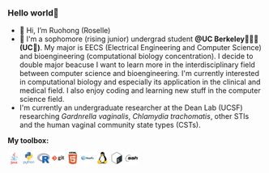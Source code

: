 ### Hello world👋

- 👋 Hi, I’m Ruohong (Roselle)
- 💙 I'm a sophomore (rising junior) undergrad student **@UC Berkeley💙💛🐻(UC🥦)**. My major is EECS (Electrical Engineering and Computer Science) and bioengineering (computational biology concentration). I decide to double major beacuse I want to learn more in the interdisciplinary field between computer science and bioengineering. I'm currently interested in computational biology and especially its application in the clinical and medical field. I also enjoy coding and learning new stuff in the computer science field.
- I'm currently an undergraduate researcher at the Dean Lab (UCSF) researching *Gardnrella vaginalis*, *Chlamydia trachomatis*, other STIs and the human vaginal community state types (CSTs).  

**My toolbox:**
<p align="left">
  <img src="https://raw.githubusercontent.com/devicons/devicon/master/icons/java/java-original-wordmark.svg" width="25" height="25">
  <img src="https://raw.githubusercontent.com/devicons/devicon/master/icons/python/python-original-wordmark.svg" width="25" height="25">
  <img src="https://raw.githubusercontent.com/devicons/devicon/master/icons/r/r-original.svg" width="25" height="25">
  <img src="https://raw.githubusercontent.com/devicons/devicon/master/icons/git/git-original-wordmark.svg" width="25" height="25">
  <img src="https://raw.githubusercontent.com/devicons/devicon/master/icons/html5/html5-original-wordmark.svg" width="25" height="25">
  <img src="https://raw.githubusercontent.com/devicons/devicon/master/icons/numpy/numpy-original-wordmark.svg" width="25" height="25">
  <img src="https://raw.githubusercontent.com/devicons/devicon/master/icons/linux/linux-original.svg" width="25" height="25">
  <img src="https://raw.githubusercontent.com/devicons/devicon/master/icons/bash/bash-original.svg" width="25" height="25">
  <img src="https://raw.githubusercontent.com/devicons/devicon/master/icons/ssh/ssh-original-wordmark.svg" width="25" height="25">
</p>

<!---
Garlic-rw/Garlic-rw is a ✨ special ✨ repository because its `README.md` (this file) appears on your GitHub profile.
You can click the Preview link to take a look at your changes.
--->
